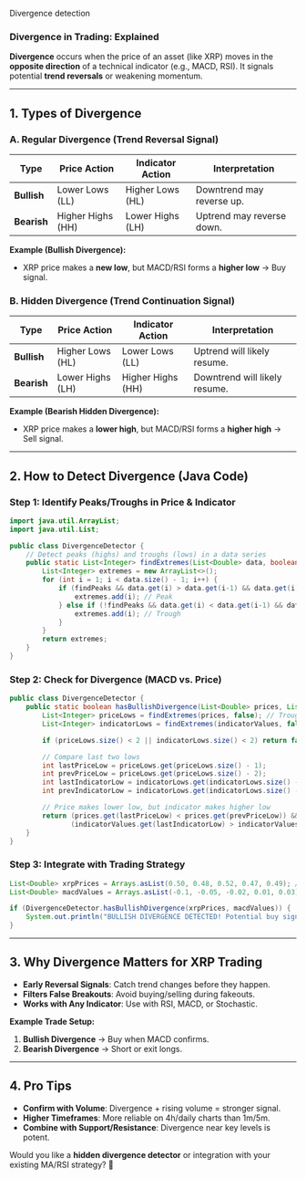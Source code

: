 Divergence detection 

### **Divergence in Trading: Explained**
**Divergence** occurs when the price of an asset (like XRP) moves in the **opposite direction** of a technical indicator (e.g., MACD, RSI). It signals potential **trend reversals** or weakening momentum.  

---

## **1. Types of Divergence**
### **A. Regular Divergence (Trend Reversal Signal)**
| Type           | Price Action               | Indicator Action           | Interpretation             |
|----------------|----------------------------|----------------------------|----------------------------|
| **Bullish**    | Lower Lows (LL)            | Higher Lows (HL)           | Downtrend may reverse up.  |
| **Bearish**    | Higher Highs (HH)          | Lower Highs (LH)           | Uptrend may reverse down.  |

**Example (Bullish Divergence):**  
- XRP price makes a **new low**, but MACD/RSI forms a **higher low** → Buy signal.  

### **B. Hidden Divergence (Trend Continuation Signal)**
| Type           | Price Action               | Indicator Action           | Interpretation             |
|----------------|----------------------------|----------------------------|----------------------------|
| **Bullish**    | Higher Lows (HL)           | Lower Lows (LL)            | Uptrend will likely resume.|
| **Bearish**    | Lower Highs (LH)           | Higher Highs (HH)          | Downtrend will likely resume. |

**Example (Bearish Hidden Divergence):**  
- XRP price makes a **lower high**, but MACD/RSI forms a **higher high** → Sell signal.  

---

## **2. How to Detect Divergence (Java Code)**
### **Step 1: Identify Peaks/Troughs in Price & Indicator**
```java
import java.util.ArrayList;
import java.util.List;

public class DivergenceDetector {
    // Detect peaks (highs) and troughs (lows) in a data series
    public static List<Integer> findExtremes(List<Double> data, boolean findPeaks) {
        List<Integer> extremes = new ArrayList<>();
        for (int i = 1; i < data.size() - 1; i++) {
            if (findPeaks && data.get(i) > data.get(i-1) && data.get(i) > data.get(i+1)) {
                extremes.add(i); // Peak
            } else if (!findPeaks && data.get(i) < data.get(i-1) && data.get(i) < data.get(i+1)) {
                extremes.add(i); // Trough
            }
        }
        return extremes;
    }
}
```

### **Step 2: Check for Divergence (MACD vs. Price)**
```java
public class DivergenceDetector {
    public static boolean hasBullishDivergence(List<Double> prices, List<Double> indicatorValues) {
        List<Integer> priceLows = findExtremes(prices, false); // Troughs in price
        List<Integer> indicatorLows = findExtremes(indicatorValues, false); // Troughs in MACD/RSI

        if (priceLows.size() < 2 || indicatorLows.size() < 2) return false;

        // Compare last two lows
        int lastPriceLow = priceLows.get(priceLows.size() - 1);
        int prevPriceLow = priceLows.get(priceLows.size() - 2);
        int lastIndicatorLow = indicatorLows.get(indicatorLows.size() - 1);
        int prevIndicatorLow = indicatorLows.get(indicatorLows.size() - 2);

        // Price makes lower low, but indicator makes higher low
        return (prices.get(lastPriceLow) < prices.get(prevPriceLow)) &&
               (indicatorValues.get(lastIndicatorLow) > indicatorValues.get(prevIndicatorLow));
    }
}
```

### **Step 3: Integrate with Trading Strategy**
```java
List<Double> xrpPrices = Arrays.asList(0.50, 0.48, 0.52, 0.47, 0.49); // Example data
List<Double> macdValues = Arrays.asList(-0.1, -0.05, -0.02, 0.01, 0.03); // MACD values

if (DivergenceDetector.hasBullishDivergence(xrpPrices, macdValues)) {
    System.out.println("BULLISH DIVERGENCE DETECTED! Potential buy signal.");
}
```

---

## **3. Why Divergence Matters for XRP Trading**
- **Early Reversal Signals**: Catch trend changes before they happen.  
- **Filters False Breakouts**: Avoid buying/selling during fakeouts.  
- **Works with Any Indicator**: Use with RSI, MACD, or Stochastic.  

**Example Trade Setup:**  
1. **Bullish Divergence** → Buy when MACD confirms.  
2. **Bearish Divergence** → Short or exit longs.  

---

## **4. Pro Tips**
- **Confirm with Volume**: Divergence + rising volume = stronger signal.  
- **Higher Timeframes**: More reliable on 4h/daily charts than 1m/5m.  
- **Combine with Support/Resistance**: Divergence near key levels is potent.  

Would you like a **hidden divergence detector** or integration with your existing MA/RSI strategy? 🚀